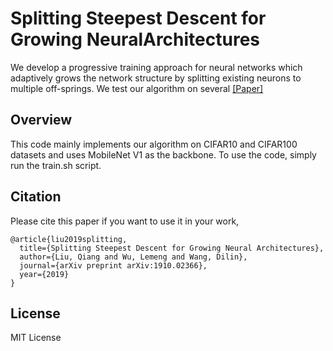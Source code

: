 # Splitting Steepest Descent for Growing NeuralArchitectures
We develop a progressive training approach for neural networks which adaptively grows the network structure by splitting existing neurons to multiple off-springs. We test our algorithm on several
[[Paper]](https://arxiv.org/abs/1910.02366)     

## Overview
This code mainly implements our algorithm on CIFAR10 and CIFAR100 datasets and uses MobileNet V1 as the backbone. To use the code, simply run the train.sh script.

## Citation
Please cite this paper if you want to use it in your work,

    @article{liu2019splitting,
      title={Splitting Steepest Descent for Growing Neural Architectures},
      author={Liu, Qiang and Wu, Lemeng and Wang, Dilin},
      journal={arXiv preprint arXiv:1910.02366},
      year={2019}
    }

## License
MIT License

